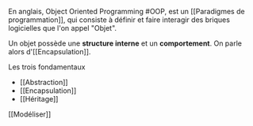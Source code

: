 En anglais, Object Oriented Programming #OOP, est un [[Paradigmes de programmation]], qui consiste à définir et faire interagir des briques logicielles que l'on appel "Objet".

Un objet possède une **structure interne** et un **comportement**. On parle alors d'[[Encapsulation]].


Les trois fondamentaux 

- [[Abstraction]]
- [[Encapsulation]]
- [[Héritage]]

[[Modéliser]]